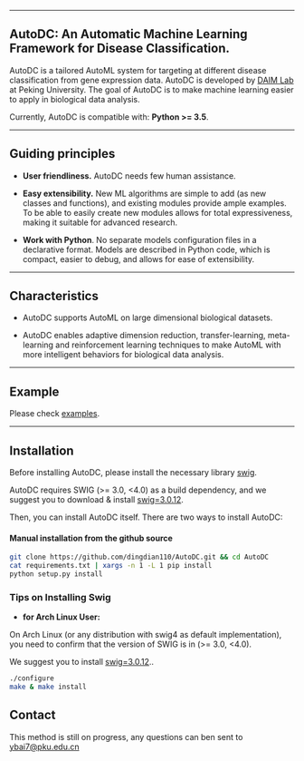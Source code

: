------------------

## AutoDC: An Automatic Machine Learning Framework for Disease Classification.
AutoDC is a tailored AutoML system for targeting at different disease classification from gene expression data.
AutoDC is developed by <a href="http://net.pku.edu.cn/~cuibin/" target="_blank" rel="nofollow">DAIM Lab</a> at Peking University.
The goal of AutoDC is to make machine learning easier to apply in biological data analysis.

Currently, AutoDC is compatible with: **Python >= 3.5**.

------------------

## Guiding principles

- __User friendliness.__ AutoDC needs few human assistance.

- __Easy extensibility.__ New ML algorithms are simple to add (as new classes and functions), and existing modules provide ample examples. To be able to easily create new modules allows for total expressiveness, making it suitable for advanced research.

- __Work with Python__. No separate models configuration files in a declarative format. Models are described in Python code, which is compact, easier to debug, and allows for ease of extensibility.

------------------

## Characteristics
- AutoDC supports AutoML on large dimensional biological datasets.

- AutoDC enables adaptive dimension reduction, transfer-learning, meta-learning and reinforcement learning techniques to make AutoML with more intelligent behaviors for biological data analysis.

------------------

## Example

Please check [examples](https://github.com/dingdian110/AutoDC/blob/master/AutoDC_mdd_data_3600s.py).

------------------

## Installation

Before installing AutoDC, please install the necessary library [swig](https://sourceforge.net/projects/swig/files/swig/swig-3.0.12/).

AutoDC requires SWIG (>= 3.0, <4.0) as a build dependency, and we suggest you to download & install [swig=3.0.12](https://sourceforge.net/projects/swig/files/swig/swig-3.0.12/).


Then, you can install AutoDC itself. There are two ways to install AutoDC:


#### Manual installation from the github source

```sh
git clone https://github.com/dingdian110/AutoDC.git && cd AutoDC
cat requirements.txt | xargs -n 1 -L 1 pip install
python setup.py install
```

### Tips on Installing Swig


- **for Arch Linux User:**

On Arch Linux (or any distribution with swig4 as default implementation), you need to confirm that the version of SWIG is in (>= 3.0, <4.0).

We suggest you to install [swig=3.0.12](https://sourceforge.net/projects/swig/files/swig/swig-3.0.12/)..

```sh
./configure
make & make install
```
## Contact

This method is still on progress, any questions can ben sent to <a href="ybai7@pku.edu.cn" target="_blank" rel="nofollow">ybai7@pku.edu.cn</a>